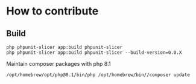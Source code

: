 # How to contribute

## Build

```shell
php phpunit-slicer app:build phpunit-slicer
php phpunit-slicer app:build phpunit-slicer --build-version=0.0.X
```

Maintain composer packages with php 8.1

```bash
/opt/homebrew/opt/php@8.1/bin/php /opt/homebrew/bin//composer update
```
